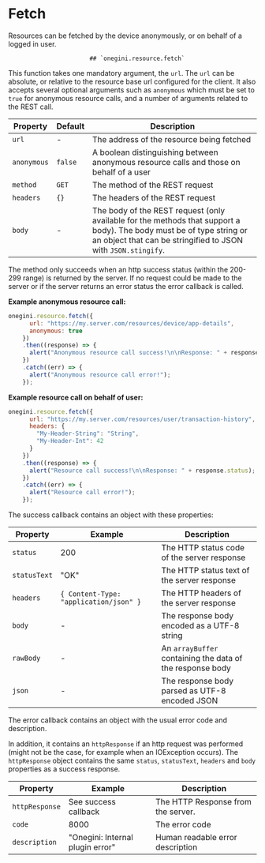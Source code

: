 # Fetch

<!-- toc -->

Resources can be fetched by the device anonymously, or on behalf of a logged in user.
                           
                           ## `onegini.resource.fetch`

This function takes one mandatory argument, the `url`. The `url` can be absolute, or relative to the resource base url configured for the client. It also accepts several optional arguments such as `anonymous` which must be set to `true` for anonymous resource calls, and a number of arguments related to the REST call.

| Property | Default | Description |
| --- | --- | --- |
| `url` | - | The address of the resource being fetched
| `anonymous` | `false` | A boolean distinguishing between anonymous resource calls and those on behalf of a user
| `method` | `GET` | The method of the REST request
| `headers` | `{}` | The headers of the REST request
| `body` | - | The body of the REST request (only available for the methods that support a body). The body must be of type string or an object that can be stringified to JSON with `JSON.stingify`.

The method only succeeds when an http success status (within the 200-299 range) is returned by the server.
If no request could be made to the server or if the server returns an error status the error callback is called.

**Example anonymous resource call:**

```js
onegini.resource.fetch({
      url: "https://my.server.com/resources/device/app-details",
      anonymous: true
    })
    .then((response) => {
      alert("Anonymous resource call success!\n\nResponse: " + response.status);
    })
    .catch((err) => {
      alert("Anonymous resource call error!");
    });
```

**Example resource call on behalf of user:**

```js
onegini.resource.fetch({
      url: "https://my.server.com/resources/user/transaction-history",
      headers: {
        "My-Header-String": "String",
        "My-Header-Int": 42
      }
    })
    .then((response) => {
      alert("Resource call success!\n\nResponse: " + response.status);
    })
    .catch((err) => {
      alert("Resource call error!");
    });
```

The success callback contains an object with these properties:

| Property | Example | Description |
| --- | --- | --- |
| `status` | 200 | The HTTP status code of the server response
| `statusText` | "OK"| The HTTP status text of the server response
| `headers` | `{ Content-Type: "application/json" }` | The HTTP headers of the server response
| `body` | - | The response body encoded as a UTF-8 string
| `rawBody` | - | An `arrayBuffer` containing the data of the response body 
| `json` | - | The response body parsed as UTF-8 encoded JSON

The error callback contains an object with the usual error code and description.

In addition, it contains an `httpResponse` if an http request was performed (might not be the case, for example when an IOException occurs).
The `httpResponse` object contains the same `status`, `statusText`, `headers` and `body` properties as a success response. 

| Property | Example | Description |
| --- | --- | --- |
| `httpResponse` | See success callback | The HTTP Response from the server.
| `code` | 8000 | The error code
| `description` | "Onegini: Internal plugin error" | Human readable error description
